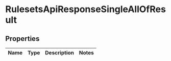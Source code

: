 

# RulesetsApiResponseSingleAllOfResult


## Properties

| Name | Type | Description | Notes |
|------------ | ------------- | ------------- | -------------|



